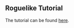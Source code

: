 Roguelike Tutorial
------------------

The tutorial can be found [here][tutorial].

[tutorial]: http://rogueliketutorials.com/tutorials/tcod/
